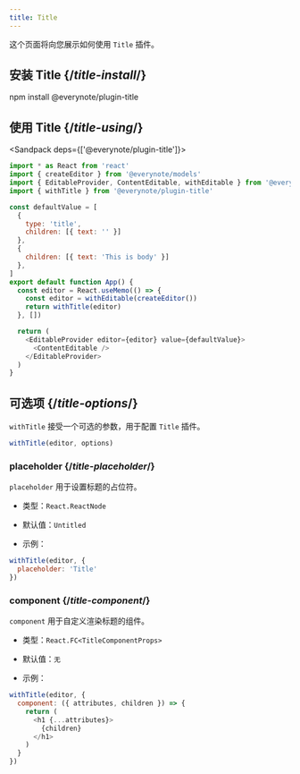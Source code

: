 ```yaml
---
title: Title
---
```


<Intro>

这个页面将向您展示如何使用 `Title` 插件。

</Intro>

## 安装 Title {/*title-install*/}

<TerminalBlock>

npm install @everynote/plugin-title

</TerminalBlock>

## 使用 Title {/*title-using*/}

<Sandpack deps={['@everynote/plugin-title']}>

```js
import * as React from 'react'
import { createEditor } from '@everynote/models'
import { EditableProvider, ContentEditable, withEditable } from '@everynote/editor'
import { withTitle } from '@everynote/plugin-title'

const defaultValue = [
  {
    type: 'title',
    children: [{ text: '' }]
  },
  {
    children: [{ text: 'This is body' }]
  },
]
export default function App() {
  const editor = React.useMemo(() => {
    const editor = withEditable(createEditor())
    return withTitle(editor)
  }, [])

  return (
    <EditableProvider editor={editor} value={defaultValue}>
      <ContentEditable />
    </EditableProvider>
  )
}

```

</Sandpack>

## 可选项 {/*title-options*/}

`withTitle` 接受一个可选的参数，用于配置 `Title` 插件。

```js
withTitle(editor, options)
```

### placeholder {/*title-placeholder*/}

`placeholder` 用于设置标题的占位符。

- 类型：`React.ReactNode`
- 默认值：`Untitled`

- 示例：

```js
withTitle(editor, {
  placeholder: 'Title'
})
```

### component {/*title-component*/}

`component` 用于自定义渲染标题的组件。

- 类型：`React.FC<TitleComponentProps>`
- 默认值：`无`

- 示例：

```js
withTitle(editor, {
  component: ({ attributes, children }) => {
    return (
      <h1 {...attributes}>
        {children}
      </h1>
    )
  }
})
```
